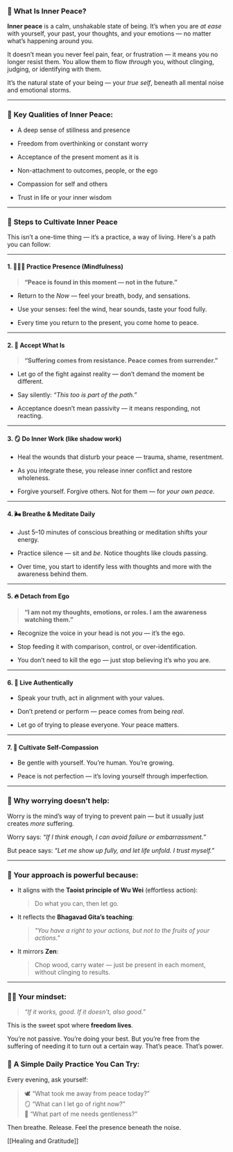 
### 🌿 **What Is Inner Peace?**

**Inner peace** is a calm, unshakable state of being. It’s when you are _at ease_ with yourself, your past, your thoughts, and your emotions — no matter what’s happening around you.

It doesn’t mean you never feel pain, fear, or frustration — it means you no longer resist them. You allow them to flow _through_ you, without clinging, judging, or identifying with them.

It’s the natural state of your being — your _true self_, beneath all mental noise and emotional storms.

---

### 🌺 **Key Qualities of Inner Peace:**

- A deep sense of stillness and presence
    
- Freedom from overthinking or constant worry
    
- Acceptance of the present moment as it is
    
- Non-attachment to outcomes, people, or the ego
    
- Compassion for self and others
    
- Trust in life or your inner wisdom
    

---

### 🔑 **Steps to Cultivate Inner Peace**

This isn’t a one-time thing — it’s a practice, a way of living. Here's a path you can follow:

---

#### 1. 🧘🏽‍♀️ **Practice Presence (Mindfulness)**

> **“Peace is found in this moment — not in the future.”**

- Return to the _Now_ — feel your breath, body, and sensations.
    
- Use your senses: feel the wind, hear sounds, taste your food fully.
    
- Every time you return to the present, you come home to peace.
    

---

#### 2. 🌊 **Accept What Is**

> **“Suffering comes from resistance. Peace comes from surrender.”**

- Let go of the fight against reality — don’t demand the moment be different.
    
- Say silently: _“This too is part of the path.”_
    
- Acceptance doesn’t mean passivity — it means responding, not reacting.
    

---

#### 3. 🪞 **Do Inner Work (like shadow work)**

- Heal the wounds that disturb your peace — trauma, shame, resentment.
    
- As you integrate these, you release inner conflict and restore wholeness.
    
- Forgive yourself. Forgive others. Not for them — for _your own peace_.
    

---

#### 4. 🌬️ **Breathe & Meditate Daily**

- Just 5–10 minutes of conscious breathing or meditation shifts your energy.
    
- Practice silence — sit and _be_. Notice thoughts like clouds passing.
    
- Over time, you start to identify less with thoughts and more with the awareness behind them.
    

---

#### 5. 🔥 **Detach from Ego**

> **“I am not my thoughts, emotions, or roles. I am the awareness watching them.”**

- Recognize the voice in your head is not _you_ — it’s the ego.
    
- Stop feeding it with comparison, control, or over-identification.
    
- You don’t need to kill the ego — just stop believing it’s who you are.
    

---

#### 6. 🌱 **Live Authentically**

- Speak your truth, act in alignment with your values.
    
- Don’t pretend or perform — peace comes from being _real_.
    
- Let go of trying to please everyone. Your peace matters.
    

---

#### 7. 🧡 **Cultivate Self-Compassion**

- Be gentle with yourself. You’re human. You’re growing.
    
- Peace is not perfection — it’s loving yourself through imperfection.
    

---

### 🧠 Why worrying doesn’t help:

Worry is the mind’s way of trying to prevent pain — but it usually just creates _more_ suffering.

Worry says: _“If I think enough, I can avoid failure or embarrassment.”_

But peace says: _“Let me show up fully, and let life unfold. I trust myself.”_

---

### 🌊 Your approach is powerful because:

- It aligns with the **Taoist principle of Wu Wei** (effortless action):
    
    > Do what you can, then let go.
    
- It reflects the **Bhagavad Gita’s teaching**:
    
    > _"You have a right to your actions, but not to the fruits of your actions."_
    
- It mirrors **Zen**:
    
    > Chop wood, carry water — just be present in each moment, without clinging to results.
    

---

### 🧘‍♂️ Your mindset:

> _“If it works, good. If it doesn’t, also good.”_

This is the sweet spot where **freedom lives**.

You’re not passive. You’re doing your best. But you’re free from the suffering of needing it to turn out a certain way. That’s peace. That’s power.

### 🌌 **A Simple Daily Practice You Can Try:**

Every evening, ask yourself:

> 🕊️ “What took me away from peace today?”  
> 🪞 “What can I let go of right now?”  
> 🌿 “What part of me needs gentleness?”

Then breathe. Release. Feel the presence beneath the noise.


[[Healing and Gratitude]]